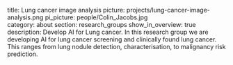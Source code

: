 title: Lung cancer image analysis
picture: projects/lung-cancer-image-analysis.png
pi_picture: people/Colin_Jacobs.jpg  
category: about
section: research_groups
show_in_overview: true
description: Develop AI for Lung cancer. In this research group we are developing AI for lung cancer screening and clinically found lung cancer. This ranges from lung nodule detection, characterisation, to malignancy risk prediction.